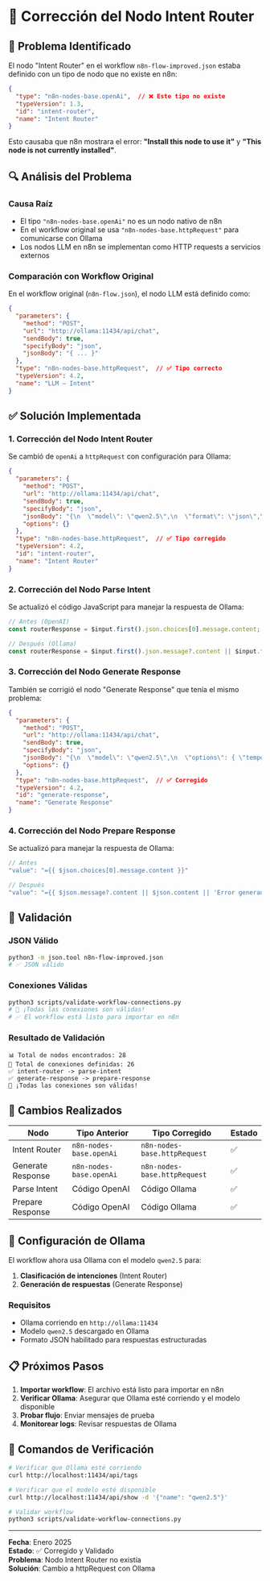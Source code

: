 # 🔧 Corrección del Nodo Intent Router

## 🐛 Problema Identificado

El nodo "Intent Router" en el workflow `n8n-flow-improved.json` estaba definido con un tipo de nodo que no existe en n8n:

```json
{
  "type": "n8n-nodes-base.openAi",  // ❌ Este tipo no existe
  "typeVersion": 1.3,
  "id": "intent-router",
  "name": "Intent Router"
}
```

Esto causaba que n8n mostrara el error: **"Install this node to use it"** y **"This node is not currently installed"**.

## 🔍 Análisis del Problema

### Causa Raíz
- El tipo `"n8n-nodes-base.openAi"` no es un nodo nativo de n8n
- En el workflow original se usa `"n8n-nodes-base.httpRequest"` para comunicarse con Ollama
- Los nodos LLM en n8n se implementan como HTTP requests a servicios externos

### Comparación con Workflow Original
En el workflow original (`n8n-flow.json`), el nodo LLM está definido como:

```json
{
  "parameters": {
    "method": "POST",
    "url": "http://ollama:11434/api/chat",
    "sendBody": true,
    "specifyBody": "json",
    "jsonBody": "{ ... }"
  },
  "type": "n8n-nodes-base.httpRequest",  // ✅ Tipo correcto
  "typeVersion": 4.2,
  "name": "LLM — Intent"
}
```

## ✅ Solución Implementada

### 1. Corrección del Nodo Intent Router
Se cambió de `openAi` a `httpRequest` con configuración para Ollama:

```json
{
  "parameters": {
    "method": "POST",
    "url": "http://ollama:11434/api/chat",
    "sendBody": true,
    "specifyBody": "json",
    "jsonBody": "{\n  \"model\": \"qwen2.5\",\n  \"format\": \"json\",\n  \"options\": { \"temperature\": 0.1 },\n  \"messages\": [\n    {\n      \"role\": \"system\",\n      \"content\": \"Eres un clasificador de intenciones...\"\n    },\n    {\n      \"role\": \"user\",\n      \"content\": \"{{ $json.user_text }}\"\n    }\n  ]\n}",
    "options": {}
  },
  "type": "n8n-nodes-base.httpRequest",  // ✅ Tipo corregido
  "typeVersion": 4.2,
  "id": "intent-router",
  "name": "Intent Router"
}
```

### 2. Corrección del Nodo Parse Intent
Se actualizó el código JavaScript para manejar la respuesta de Ollama:

```javascript
// Antes (OpenAI)
const routerResponse = $input.first().json.choices[0].message.content;

// Después (Ollama)
const routerResponse = $input.first().json.message?.content || $input.first().json.content || '{}';
```

### 3. Corrección del Nodo Generate Response
También se corrigió el nodo "Generate Response" que tenía el mismo problema:

```json
{
  "parameters": {
    "method": "POST",
    "url": "http://ollama:11434/api/chat",
    "sendBody": true,
    "specifyBody": "json",
    "jsonBody": "{\n  \"model\": \"qwen2.5\",\n  \"options\": { \"temperature\": 0.3 },\n  \"messages\": [ ... ]\n}",
    "options": {}
  },
  "type": "n8n-nodes-base.httpRequest",  // ✅ Corregido
  "typeVersion": 4.2,
  "id": "generate-response",
  "name": "Generate Response"
}
```

### 4. Corrección del Nodo Prepare Response
Se actualizó para manejar la respuesta de Ollama:

```javascript
// Antes
"value": "={{ $json.choices[0].message.content }}"

// Después
"value": "={{ $json.message?.content || $json.content || 'Error generando respuesta' }}"
```

## 🧪 Validación

### JSON Válido
```bash
python3 -m json.tool n8n-flow-improved.json
# ✅ JSON válido
```

### Conexiones Válidas
```bash
python3 scripts/validate-workflow-connections.py
# 🎉 ¡Todas las conexiones son válidas!
# ✅ El workflow está listo para importar en n8n
```

### Resultado de Validación
```
📊 Total de nodos encontrados: 28
🔗 Total de conexiones definidas: 26
✅ intent-router -> parse-intent
✅ generate-response -> prepare-response
🎉 ¡Todas las conexiones son válidas!
```

## 🔄 Cambios Realizados

| Nodo | Tipo Anterior | Tipo Corregido | Estado |
|------|---------------|----------------|---------|
| Intent Router | `n8n-nodes-base.openAi` | `n8n-nodes-base.httpRequest` | ✅ |
| Generate Response | `n8n-nodes-base.openAi` | `n8n-nodes-base.httpRequest` | ✅ |
| Parse Intent | Código OpenAI | Código Ollama | ✅ |
| Prepare Response | Código OpenAI | Código Ollama | ✅ |

## 🚀 Configuración de Ollama

El workflow ahora usa Ollama con el modelo `qwen2.5` para:

1. **Clasificación de intenciones** (Intent Router)
2. **Generación de respuestas** (Generate Response)

### Requisitos
- Ollama corriendo en `http://ollama:11434`
- Modelo `qwen2.5` descargado en Ollama
- Formato JSON habilitado para respuestas estructuradas

## 📋 Próximos Pasos

1. **Importar workflow**: El archivo está listo para importar en n8n
2. **Verificar Ollama**: Asegurar que Ollama esté corriendo y el modelo disponible
3. **Probar flujo**: Enviar mensajes de prueba
4. **Monitorear logs**: Revisar respuestas de Ollama

## 🔧 Comandos de Verificación

```bash
# Verificar que Ollama esté corriendo
curl http://localhost:11434/api/tags

# Verificar que el modelo esté disponible
curl http://localhost:11434/api/show -d '{"name": "qwen2.5"}'

# Validar workflow
python3 scripts/validate-workflow-connections.py
```

---

**Fecha**: Enero 2025  
**Estado**: ✅ Corregido y Validado  
**Problema**: Nodo Intent Router no existía  
**Solución**: Cambio a httpRequest con Ollama


